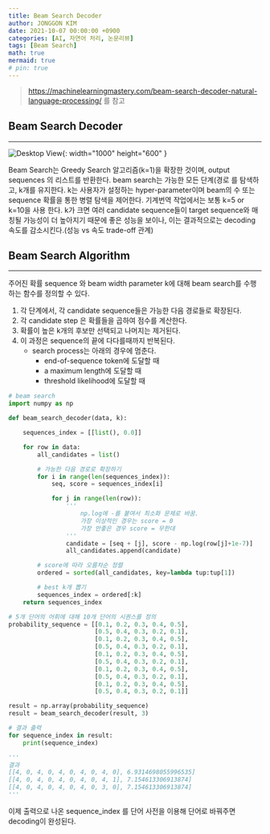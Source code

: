 ```yaml
---
title: Beam Search Decoder
author: JONGGON KIM
date: 2021-10-07 00:00:00 +0900
categories: [AI, 자연어 처리, 논문리뷰]
tags: [Beam Search]
math: true
mermaid: true
# pin: true
---
```


> <https://machinelearningmastery.com/beam-search-decoder-natural-language-processing/> 를 참고

## Beam Search Decoder
---

![Desktop View](https://d2l.ai/_images/beam-search.svg){: width="1000" height="600" }

Beam Search는 Greedy Search 알고리즘(k=1)을 확장한 것이며, output sequences 의 리스트를 반환한다. beam search는 가능한 모든 단계(경로 를 탐색하고, k개를 유지한다. k는 사용자가 설정하는 hyper-parameter이며 beam의 수 또는 sequence 확률을 통한 병렬 탐색을 제어한다. 기계번역 작업에서는 보통 k=5 or k=10을 사용 한다. k가 크면 여러 candidate sequence들이 target sequence와 매칭될 가능성이 더 높아지기 때문에 좋은 성능을 보이나, 이는 결과적으로는 decoding 속도를 감소시킨다.(성능 vs 속도 trade-off 관계)

## Beam Search Algorithm
---
주어진 확률 sequence 와 beam width parameter k에 대해 beam search를 수행하는 함수를 정의할 수 있다.

1. 각 단계에서, 각 candidate sequence들은 가능한 다음 경로들로 확장된다.
2. 각 candidate step 은 확률들을 곱하여 점수를 계산한다.
3. 확률이 높은 k개의 후보만 선택되고 나머지는 제거된다.
4. 이 과정은 sequence의 끝에 다다를때까지 반복된다.
    - search process는 아래의 경우에 멈춘다.
        - end-of-sequence token에 도달할 때
        - a maximum length에 도달할 때
        - threshold likelihood에 도달할 때

```python
# beam search
import numpy as np

def beam_search_decoder(data, k):

	sequences_index = [[list(), 0.0]]

	for row in data:
		all_candidates = list()

		# 가능한 다음 경로로 확장하기
		for i in range(len(sequences_index)):
			seq, score = sequences_index[i]

			for j in range(len(row)):
				'''
					np.log에 -를 붙여서 최소화 문제로 바꿈.
					가장 이상적인 경우는 score = 0
					가장 안좋은 경우 score = 무한대
				'''
				candidate = [seq + [j], score - np.log(row[j]+1e-7)]
				all_candidates.append(candidate)

		# score에 따라 오름차순 정렬
		ordered = sorted(all_candidates, key=lambda tup:tup[1])

		# best k개 뽑기
		sequences_index = ordered[:k]
	return sequences_index

# 5개 단어의 어휘에 대해 10개 단어의 시퀀스를 정의
probability_sequence = [[0.1, 0.2, 0.3, 0.4, 0.5],
						[0.5, 0.4, 0.3, 0.2, 0.1],
						[0.1, 0.2, 0.3, 0.4, 0.5],
						[0.5, 0.4, 0.3, 0.2, 0.1],
						[0.1, 0.2, 0.3, 0.4, 0.5],
						[0.5, 0.4, 0.3, 0.2, 0.1],
						[0.1, 0.2, 0.3, 0.4, 0.5],
						[0.5, 0.4, 0.3, 0.2, 0.1],
						[0.1, 0.2, 0.3, 0.4, 0.5],
						[0.5, 0.4, 0.3, 0.2, 0.1]]

result = np.array(probability_sequence)
result = beam_search_decoder(result, 3)

# 결과 출력
for sequence_index in result:
	print(sequence_index)

'''
결과
[[4, 0, 4, 0, 4, 0, 4, 0, 4, 0], 6.9314698055996535]
[[4, 0, 4, 0, 4, 0, 4, 0, 4, 1], 7.154613306913874]
[[4, 0, 4, 0, 4, 0, 4, 0, 3, 0], 7.154613306913874]
'''
```

이제 출력으로 나온 sequence_index 를 단어 사전을 이용해 단어로 바꿔주면 decoding이 완성된다.

